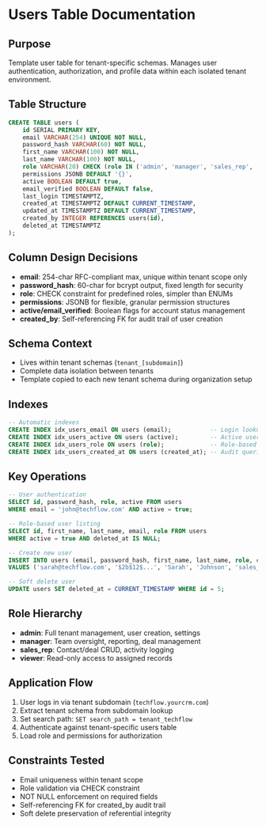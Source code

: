 # Users Table Documentation

## Purpose
Template user table for tenant-specific schemas. Manages user authentication, authorization, and profile data within each isolated tenant environment.

## Table Structure
```sql
CREATE TABLE users (
    id SERIAL PRIMARY KEY,
    email VARCHAR(254) UNIQUE NOT NULL,
    password_hash VARCHAR(60) NOT NULL,
    first_name VARCHAR(100) NOT NULL,
    last_name VARCHAR(100) NOT NULL,
    role VARCHAR(20) CHECK (role IN ('admin', 'manager', 'sales_rep', 'viewer')) NOT NULL,
    permissions JSONB DEFAULT '{}',
    active BOOLEAN DEFAULT true,
    email_verified BOOLEAN DEFAULT false,
    last_login TIMESTAMPTZ,
    created_at TIMESTAMPTZ DEFAULT CURRENT_TIMESTAMP,
    updated_at TIMESTAMPTZ DEFAULT CURRENT_TIMESTAMP,
    created_by INTEGER REFERENCES users(id),
    deleted_at TIMESTAMPTZ
);
```

## Column Design Decisions
- **email**: 254-char RFC-compliant max, unique within tenant scope only
- **password_hash**: 60-char for bcrypt output, fixed length for security
- **role**: CHECK constraint for predefined roles, simpler than ENUMs
- **permissions**: JSONB for flexible, granular permission structures
- **active/email_verified**: Boolean flags for account status management
- **created_by**: Self-referencing FK for audit trail of user creation

## Schema Context
- Lives within tenant schemas (`tenant_[subdomain]`)
- Complete data isolation between tenants
- Template copied to each new tenant schema during organization setup

## Indexes
```sql
-- Automatic indexes
CREATE INDEX idx_users_email ON users (email);           -- Login lookups
CREATE INDEX idx_users_active ON users (active);         -- Active user queries
CREATE INDEX idx_users_role ON users (role);             -- Role-based queries
CREATE INDEX idx_users_created_at ON users (created_at); -- Audit queries
```

## Key Operations
```sql
-- User authentication
SELECT id, password_hash, role, active FROM users 
WHERE email = 'john@techflow.com' AND active = true;

-- Role-based user listing
SELECT id, first_name, last_name, email, role FROM users 
WHERE active = true AND deleted_at IS NULL;

-- Create new user
INSERT INTO users (email, password_hash, first_name, last_name, role, created_by)
VALUES ('sarah@techflow.com', '$2b$12$...', 'Sarah', 'Johnson', 'sales_rep', 1);

-- Soft delete user
UPDATE users SET deleted_at = CURRENT_TIMESTAMP WHERE id = 5;
```

## Role Hierarchy
- **admin**: Full tenant management, user creation, settings
- **manager**: Team oversight, reporting, deal management
- **sales_rep**: Contact/deal CRUD, activity logging
- **viewer**: Read-only access to assigned records

## Application Flow
1. User logs in via tenant subdomain (`techflow.yourcrm.com`)
2. Extract tenant schema from subdomain lookup
3. Set search path: `SET search_path = tenant_techflow`
4. Authenticate against tenant-specific users table
5. Load role and permissions for authorization

## Constraints Tested
- Email uniqueness within tenant scope
- Role validation via CHECK constraint
- NOT NULL enforcement on required fields
- Self-referencing FK for created_by audit trail
- Soft delete preservation of referential integrity